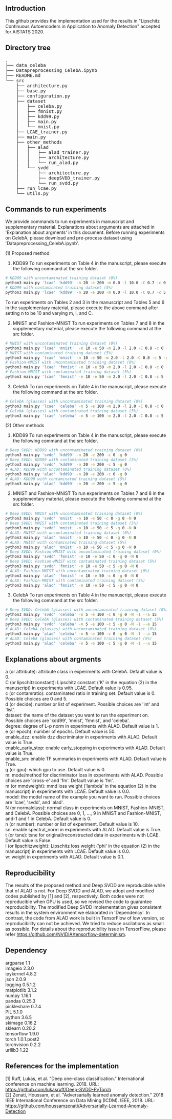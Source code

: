 ## Introduction

This github provides the implementation used for the results in "Lipschitz Continuous Autoencoders in Application to Anomaly Detection" accepted for AISTATS 2020.

## Directory tree
<pre>
.
├── data_celeba
├── Datapreprocessing_CelebA.ipynb
├── README.md
└── src
    ├── architecture.py
    ├── base.py
    ├── configuration.py
    ├── dataset
    │   ├── celeba.py
    │   ├── fmnist.py
    │   ├── kdd99.py
    │   ├── main.py
    │   └── mnist.py
    ├── LCAE_trainer.py
    ├── main.py
    ├── other_methods
    │   ├── alad
    │   │   ├── alad_trainer.py
    │   │   ├── architecture.py
    │   │   └── run_alad.py
    │   └── svdd
    │       ├── architecture.py
    │       ├── deepSVDD_trainer.py
    │       └── run_svdd.py
    ├── run_lcae.py
    └── utils.py
</pre>
## Commands to run experiments

We provide commands to run experiments in manuscript and supplementary material. Explanations about arguments are attached in 'Explanation about argments' in this document. Before running experiments on CelebA, please download and pre-process dataset using 'Datapreprocessing_CelebA.ipynb'.

(1) Proposed method

1. KDD99
To run experiments on Table 4 in the manuscript, please execute the following command at the src folder.
```bash
# KDD99 with uncontaminated training dataset (0%)
python3 main.py 'lcae' 'kdd99' -n 20 -e 200 -m 0.0 -l 10.0 -C 0.7 -c 0 -g 0
# KDD99 with contaminated training dataset (5%)
python3 main.py 'lcae' 'kdd99' -n 20 -e 200 -m 0.0 -l 10.0 -C 0.7 -c 5 -g 0
```
To run experiments on Tables 2 and 3 in the manuscript and Tables 5 and 6 in the supplementary material, please execute the above command after setting n to be 10 and varying m, l, and C.

2. MNIST and Fashion-MNIST
To run experiments on Tables 7 and 8 in the supplementary material, please execute the following command at the src folder.
```bash
# MNIST with uncontaminated training dataset (0%)
python3 main.py 'lcae' 'mnist'  -n 10 -e 50 -m 2.0 -l 2.0 -C 0.8 -c 0 -g 0 -N 0
# MNIST with contaminated training dataset (5%)
python3 main.py 'lcae' 'mnist' -n 10 -e 50 -m 2.0 -l 2.0 -C 0.8 -c 5 -g 0 -N 0
# Fashion-MNIST with uncontaminated training dataset (0%)
python3 main.py 'lcae' 'fmnist' -n 10 -e 50 -m 2.0 -l 2.0 -C 0.8 -c 0 -g 0 -N 0
# Fashion-MNIST with contaminated training dataset (5%)
python3 main.py 'lcae' 'fmnist' -n 10 -e 50 -m 2.0 -l 2.0 -C 0.8 -c 5 -g 0 -N 0
```
  
3. CelebA
To run experiments on Table 4 in the manuscript, please execute the following command at the src folder.
```bash
# CelebA (glasses) with uncontaminated training dataset (0%)
python3 main.py 'lcae' 'celeba' -n 5 -e 100 -m 2.0 -l 2.0 -C 0.8 -c 0 -g 0 -N -1 -a 15
# CelebA (glasses) with contaminated training dataset (5%)
python3 main.py 'lcae' 'celeba' -n 5 -e 100 -m 2.0 -l 2.0 -C 0.8 -c 5 -g 0 -N -1 -a 15
```
(2) Other methods

1. KDD99
To run experiments on Table 4 in the manuscript, please execute the following command at the src folder.
```bash
# Deep SVDD: KDD99 with uncontaminated training dataset (0%)
python3 main.py 'svdd' 'kdd99' -n 20 -e 200 -c 0 -g 0
# Deep SVDD: KDD99 with contaminated training dataset (5%)
python3 main.py 'svdd' 'kdd99' -n 20 -e 200 -c 5 -g 0
# ALAD: KDD99 with uncontaminated training dataset (0%)
python3 main.py 'alad' 'kdd99' -n 20 -e 200 -c 0 -g 0
# ALAD: KDD99 with contaminated training dataset (5%)
python3 main.py 'alad' 'kdd99' -n 20 -e 200 -c 5 -g 0
```

2. MNIST and Fashion-MNIST
To run experiments on Tables 7 and 8 in the supplementary material, please execute the following command at the src folder.
```bash
# Deep SVDD: MNIST with uncontaminated training dataset (0%)
python3 main.py 'svdd' 'mnist' -n 10 -e 50 -c 0 -g 0 -N 0
# Deep SVDD: MNIST with contaminated training dataset (5%)
python3 main.py 'svdd' 'mnist' -n 10 -e 50 -c 5 -g 0 -N 0
# ALAD: MNIST with uncontaminated training dataset (0%)
python3 main.py 'alad' 'mnist' -n 10 -e 50 -c 0 -g 0 -N 0
# ALAD: MNIST with contaminated training dataset (5%)
python3 main.py 'alad' 'mnist' -n 10 -e 50 -c 5 -g 0 -N 0
# Deep SVDD: Fashion-MNIST with uncontaminated training dataset (0%) 
python3 main.py 'svdd' 'fmnist' -n 10 -e 50 -c 0 -g 0 -N 0
# Deep SVDD: Fashion-MNIST with contaminated training dataset (5%)
python3 main.py 'svdd' 'fmnist' -n 10 -e 50 -c 5 -g 0 -N 0
# ALAD: Fashion-MNIST with uncontaminated training dataset (0%)
python3 main.py 'alad' 'fmnist' -n 10 -e 50 -c 0 -g 0 -N 0
# ALAD: Fashion-MNIST with contaminated training dataset (5%)
python3 main.py 'alad' 'fmnist' -n 10 -e 50 -c 5 -g 0 -N 0
```
3. CelebA
To run experiments on Table 4 in the manuscript, please execute the following command at the src folder.
```bash
# Deep SVDD: CelebA (glasses) with uncontaminated training dataset (0%)
python3 main.py 'svdd' 'celeba' -n 5 -e 100 -c 0 -g 0 -N -1 --a 15
# Deep SVDD: CelebA (glasses) with contaminated training dataset (5%)
python3 main.py 'svdd' 'celeba' -n 5 -e 100 -c 5 -g 0 -N -1 --a 15
# ALAD: CelebA (glasses) with uncontaminated training dataset (0%)
python3 main.py 'alad' 'celeba' -n 5 -e 100 -c 0 -g 0 -N -1 --a 15
# ALAD: CelebA (glasses) with contaminated training dataset (5%)
python3 main.py 'alad' 'celeba' -n 5 -e 100 -c 5 -g 0 -N -1 --a 15
```

## Explanations about argments

a (or attribute): attribute class in experiments with CelebA. Default value is 0.<br/>
C (or lipschitzconstant): Lipschitz constant ('K' in the equation (2) in the manuscript) in experiments with LCAE. Default value is 0.95.<br/>
c (or contamratio): contaminated ratio in training set. Default value is 0. Possible choices are 0 and 5.<br/>
d (or decide): number or list of experiment. Possible choices are 'int' and 'list'.<br/>
dataset: the name of the dataset you want to run the experiment on. Possible choices are 'kdd99', 'mnist', 'fmnist', and 'celeba'.<br/>
degree: degree of L-p norm in experiments with ALAD. Default value is 1.<br/>
e (or epoch): number of epochs. Default value is 50.<br/>
enable_dzz: enable dzz discriminator in experiments with ALAD. Default value is True.<br/>
enable_early_stop: enable early_stopping in experiments with ALAD. Default value is True.<br/>
enable_sm: enable TF summaries in experiments with ALAD. Default value is True.<br/>
g (or gpu): which gpu to use. Default value is 0.<br/>
m: mode/method for discriminator loss in experiments with ALAD. Possible choices are 'cross-e' and 'fm'. Default value is 'fm'.<br/>
m (or mmdweight): mmd loss weight ('lambda' in the equation (2) in the manuscript) in experiments with LCAE. Default value is 0.0.<br/>
model: the model name of the example you want to run. Possible choices are 'lcae', 'svdd', and 'alad'.<br/>
N (or normalclass): normal class in experiments on MNIST, Fashion-MNIST, and CelebA. Possible choices are 0, 1, ..., 9 in MNIST and Fashion-MNIST, and-1 and 1 in CelebA. Default value is 0.<br/>
n (or number): number or list of experiment. Default value is 10.<br/>
sn: enable spectral_norm in experiments with ALAD. Default value is True.<br/>
t (or tsne): tsne for original/reconstructed data in experiments with LCAE. Default value is False.<br/>
l (or lipschitzweight): Lipschitz loss weight ('phi' in the equation (2) in the manuscript) in experiments with LCAE. Default value is 0.0.<br/>
w: weight in experiments with ALAD. Default value is 0.1.<br/>

## Reproducibility

The results of the proposed method and Deep SVDD are reproducible while that of ALAD is not. For Deep SVDD and ALAD, we adopt and modified codes published by [1] and [2], respectively. Both codes were not reproducible when GPU is used, so we revised the code to guarantee reproducibility. The modified Deep SVDD implementation gives consistent results in the system environment we elaborated in 'Dependency'. In contrast, the code from ALAD work is built in TensorFlow of low version, so reproducibility can not be achieved. We tried to reduce oscilations as small as possible. For details about the reproducibility issue in TensorFlow, please refer https://github.com/NVIDIA/tensorflow-determinism.

## Dependency

argparse                      1.1<br/>
imageio                       2.3.0<br/>
ipykernel                     4.8.2<br/>
json                          2.0.9<br/>
logging                       0.5.1.2<br/>
matplotlib                    3.1.2<br/>
numpy                         1.16.1<br/>
pandas                        0.25.3<br/>
pickleshare                   0.7.4<br/>
PIL                           5.1.0<br/>
python                        3.6.5<br/>
skimage                       0.16.2<br/>
sklearn                       0.20.2<br/>
tensorflow                    1.9.0<br/>
torch                         1.0.1.post2<br/>
torchvision                   0.2.2<br/> 
urllib3                       1.22<br/>

## References for the implementation

[1] Ruff, Lukas, et al. "Deep one-class classification." International conference on machine learning. 2018. URL: https://github.com/lukasruff/Deep-SVDD-PyTorch<br/>
[2] Zenati, Houssam, et al. "Adversarially learned anomaly detection." 2018 IEEE International Conference on Data Mining (ICDM). IEEE, 2018. URL: https://github.com/houssamzenati/Adversarially-Learned-Anomaly-Detection
